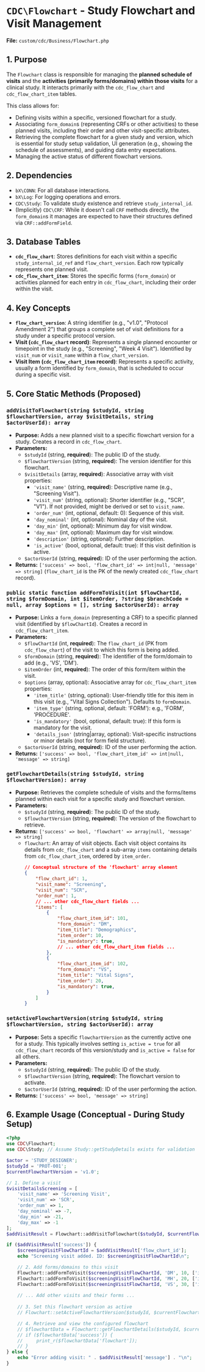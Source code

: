 # `CDC\Flowchart` - Study Flowchart and Visit Management

**File:** `custom/cdc/Business/Flowchart.php`

## 1. Purpose

The `Flowchart` class is responsible for managing the **planned schedule of visits** and the **activities (primarily forms/domains) within those visits** for a clinical study. It interacts primarily with the `cdc_flow_chart` and `cdc_flow_chart_item` tables.

This class allows for:
* Defining visits within a specific, versioned flowchart for a study.
* Associating `form_domain`s (representing CRFs or other activities) to these planned visits, including their order and other visit-specific attributes.
* Retrieving the complete flowchart for a given study and version, which is essential for study setup validation, UI generation (e.g., showing the schedule of assessments), and guiding data entry expectations.
* Managing the active status of different flowchart versions.

## 2. Dependencies

* `bX\CONN`: For all database interactions.
* `bX\Log`: For logging operations and errors.
* `CDC\Study`: To validate study existence and retrieve `study_internal_id`.
* (Implicitly) `CDC\CRF`: While it doesn't call `CRF` methods directly, the `form_domain`s it manages are expected to have their structures defined via `CRF::addFormField`.

## 3. Database Tables

* **`cdc_flow_chart`**: Stores definitions for each visit within a specific `study_internal_id_ref` and `flow_chart_version`. Each row typically represents one planned visit.
* **`cdc_flow_chart_item`**: Stores the specific forms (`form_domain`) or activities planned for each entry in `cdc_flow_chart`, including their order within the visit.

## 4. Key Concepts

* **`flow_chart_version`**: A string identifier (e.g., "v1.0", "Protocol Amendment 2") that groups a complete set of visit definitions for a study under a specific protocol version.
* **Visit (`cdc_flow_chart` record)**: Represents a single planned encounter or timepoint in the study (e.g., "Screening", "Week 4 Visit"). Identified by `visit_num` or `visit_name` within a `flow_chart_version`.
* **Visit Item (`cdc_flow_chart_item` record)**: Represents a specific activity, usually a form identified by `form_domain`, that is scheduled to occur during a specific visit.

## 5. Core Static Methods (Proposed)

### `addVisitToFlowchart(string $studyId, string $flowchartVersion, array $visitDetails, string $actorUserId): array`

* **Purpose:** Adds a new planned visit to a specific flowchart version for a study. Creates a record in `cdc_flow_chart`.
* **Parameters:**
    * `$studyId` (string, **required**): The public ID of the study.
    * `$flowchartVersion` (string, **required**): The version identifier for this flowchart.
    * `$visitDetails` (array, **required**): Associative array with visit properties:
        * `'visit_name'` (string, **required**): Descriptive name (e.g., "Screening Visit").
        * `'visit_num'` (string, optional): Shorter identifier (e.g., "SCR", "V1"). If not provided, might be derived or set to `visit_name`.
        * `'order_num'` (int, optional, default: 0): Sequence of this visit.
        * `'day_nominal'` (int, optional): Nominal day of the visit.
        * `'day_min'` (int, optional): Minimum day for visit window.
        * `'day_max'` (int, optional): Maximum day for visit window.
        * `'description'` (string, optional): Further description.
        * `'is_active'` (bool, optional, default: true): If this visit definition is active.
    * `$actorUserId` (string, **required**): ID of the user performing the action.
* **Returns:** `['success' => bool, 'flow_chart_id' => int|null, 'message' => string]` (`flow_chart_id` is the PK of the newly created `cdc_flow_chart` record).

### `public static function addFormToVisit(int $flowChartId, string $formDomain, int $itemOrder, ?string $branchCode = null, array $options = [], string $actorUserId): array`

* **Purpose:** Links a `form_domain` (representing a CRF) to a specific planned visit (identified by `$flowChartId`). Creates a record in `cdc_flow_chart_item`.
* **Parameters:**
    * `$flowChartId` (int, **required**): The `flow_chart_id` (PK from `cdc_flow_chart`) of the visit to which this form is being added.
    * `$formDomain` (string, **required**): The identifier of the form/domain to add (e.g., 'VS', 'DM').
    * `$itemOrder` (int, **required**): The order of this form/item within the visit.
    * `$options` (array, optional): Associative array for `cdc_flow_chart_item` properties:
        * `'item_title'` (string, optional): User-friendly title for this item in this visit (e.g., "Vital Signs Collection"). Defaults to `formDomain`.
        * `'item_type'` (string, optional, default: 'FORM'): e.g., 'FORM', 'PROCEDURE'.
        * `'is_mandatory'` (bool, optional, default: true): If this form is mandatory for the visit.
        * `'details_json'` (string|array, optional): Visit-specific instructions or minor details (not for form field structure).
    * `$actorUserId` (string, **required**): ID of the user performing the action.
* **Returns:** `['success' => bool, 'flow_chart_item_id' => int|null, 'message' => string]`

### `getFlowchartDetails(string $studyId, string $flowchartVersion): array`

* **Purpose:** Retrieves the complete schedule of visits and the forms/items planned within each visit for a specific study and flowchart version.
* **Parameters:**
    * `$studyId` (string, **required**): The public ID of the study.
    * `$flowchartVersion` (string, **required**): The version of the flowchart to retrieve.
* **Returns:** `['success' => bool, 'flowchart' => array|null, 'message' => string]`
    * `flowchart`: An array of visit objects. Each visit object contains its details from `cdc_flow_chart` and a sub-array `items` containing details from `cdc_flow_chart_item`, ordered by `item_order`.
        ```json
        // Conceptual structure of the 'flowchart' array element
        {
            "flow_chart_id": 1,
            "visit_name": "Screening",
            "visit_num": "SCR",
            "order_num": 1,
            // ... other cdc_flow_chart fields ...
            "items": [
                {
                    "flow_chart_item_id": 101,
                    "form_domain": "DM",
                    "item_title": "Demographics",
                    "item_order": 10,
                    "is_mandatory": true,
                    // ... other cdc_flow_chart_item fields ...
                },
                {
                    "flow_chart_item_id": 102,
                    "form_domain": "VS",
                    "item_title": "Vital Signs",
                    "item_order": 20,
                    "is_mandatory": true,
                }
            ]
        }
        ```

### `setActiveFlowchartVersion(string $studyId, string $flowchartVersion, string $actorUserId): array`

* **Purpose:** Sets a specific `flowchartVersion` as the currently active one for a study. This typically involves setting `is_active = true` for all `cdc_flow_chart` records of this version/study and `is_active = false` for all others.
* **Parameters:**
    * `$studyId` (string, **required**): The public ID of the study.
    * `$flowchartVersion` (string, **required**): The flowchart version to activate.
    * `$actorUserId` (string, **required**): ID of the user performing the action.
* **Returns:** `['success' => bool, 'message' => string]`

## 6. Example Usage (Conceptual - During Study Setup)

```php
<?php
use CDC\Flowchart;
use CDC\Study; // Assume Study::getStudyDetails exists for validation

$actor = 'STUDY_DESIGNER';
$studyId = 'PROT-001';
$currentFlowchartVersion = 'v1.0';

// 1. Define a visit
$visitDetailsScreening = [
    'visit_name' => 'Screening Visit',
    'visit_num' => 'SCR',
    'order_num' => 1,
    'day_nominal' => -7,
    'day_min' => -21,
    'day_max' => -1
];
$addVisitResult = Flowchart::addVisitToFlowchart($studyId, $currentFlowchartVersion, $visitDetailsScreening, $actor);

if ($addVisitResult['success']) {
    $screeningVisitFlowChartId = $addVisitResult['flow_chart_id'];
    echo "Screening visit added. ID: $screeningVisitFlowChartId\n";

    // 2. Add forms/domains to this visit
    Flowchart::addFormToVisit($screeningVisitFlowChartId, 'DM', 10, ['item_title' => 'Demographics'], $actor);
    Flowchart::addFormToVisit($screeningVisitFlowChartId, 'MH', 20, ['item_title' => 'Medical History'], $actor);
    Flowchart::addFormToVisit($screeningVisitFlowChartId, 'VS', 30, ['item_title' => 'Vital Signs'], $actor);
    
    // ... Add other visits and their forms ...
    
    // 3. Set this flowchart version as active
    // Flowchart::setActiveFlowchartVersion($studyId, $currentFlowchartVersion, $actor);

    // 4. Retrieve and view the configured flowchart
    // $flowchartData = Flowchart::getFlowchartDetails($studyId, $currentFlowchartVersion);
    // if ($flowchartData['success']) {
    //     print_r($flowchartData['flowchart']);
    // }
} else {
    echo "Error adding visit: " . $addVisitResult['message'] . "\n";
}
```


